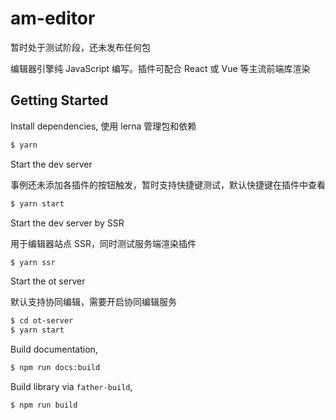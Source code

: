 # am-editor

暂时处于测试阶段，还未发布任何包

编辑器引擎纯 JavaScript 编写。插件可配合 React 或 Vue 等主流前端库渲染

## Getting Started

Install dependencies,
使用 lerna 管理包和依赖

```bash
$ yarn
```

Start the dev server

事例还未添加各插件的按钮触发，暂时支持快捷键测试，默认快捷键在插件中查看

```bash
$ yarn start
```

Start the dev server by SSR

用于编辑器站点 SSR，同时测试服务端渲染插件

```bash
$ yarn ssr
```

Start the ot server

默认支持协同编辑，需要开启协同编辑服务

```bash
$ cd ot-server
$ yarn start
```

Build documentation,

```bash
$ npm run docs:build
```

Build library via `father-build`,

```bash
$ npm run build
```
